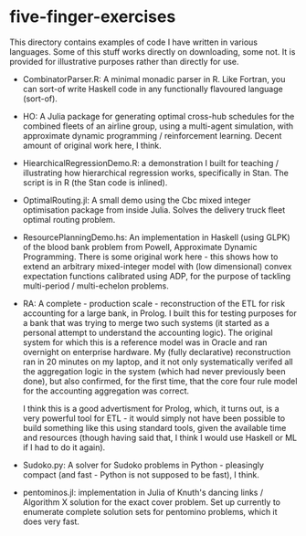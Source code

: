 # five-finger-exercises

This directory contains examples of code I have written in various
languages.  Some of this stuff works directly on downloading, some
not. It is provided for illustrative purposes rather than directly for
use.

 - CombinatorParser.R: A minimal monadic parser in R. Like Fortran,
   you can sort-of write Haskell code in any functionally flavoured
   language (sort-of).

 - HO: A Julia package for generating optimal cross-hub schedules for
   the combined fleets of an airline group, using a multi-agent
   simulation, with approximate dynamic programming / reinforcement
   learning. Decent amount of original work here, I think.

 - HiearchicalRegressionDemo.R: a demonstration I built for teaching /
   illustrating  how hierarchical  regression  works, specifically  in
   Stan.  The script is in R (the Stan code is inlined).

 - OptimalRouting.jl: A small demo using the Cbc mixed integer
   optimisation package from inside Julia. Solves the delivery truck
   fleet optimal routing problem.

 - ResourcePlanningDemo.hs: An implementation in Haskell (using GLPK)
   of the blood bank problem from Powell, Approximate Dynamic
   Programming. There is some original work here - this shows how to
   extend an arbitrary mixed-integer model with (low dimensional)
   convex expectation functions calibrated using ADP, for the purpose
   of tackling multi-period / multi-echelon problems.

 - RA: A complete - production scale - reconstruction of the ETL for
   risk accounting for a large bank, in Prolog.  I built this for
   testing purposes for a bank that was trying to merge two such
   systems (it started as a personal attempt to understand the
   accounting logic).  The original system for which this is a
   reference model was in Oracle and ran overnight on enterprise
   hardware. My (fully declarative) reconstruction ran in 20 minutes
   on my laptop, and it not only systematically verifed all the
   aggregation logic in the system (which had never previously been
   done), but also confirmed, for the first time, that the core four
   rule model for the accounting aggregation was correct.

   I think this is a good advertisment for Prolog, which, it turns
   out, is a very powerful tool for ETL - it would simply not have
   been possible to build something like this using standard tools,
   given the available time and resources (though having said that, I
   think I would use Haskell or ML if I had to do it again).

 - Sudoko.py: A solver for Sudoko problems in Python - pleasingly
   compact (and fast - Python is not supposed to be fast), I think.

 - pentominos.jl: implementation in Julia of Knuth's dancing links /
   Algorithm X solution for the exact cover problem.  Set up currently
   to enumerate complete solution sets for pentomino problems, which
   it does very fast.

